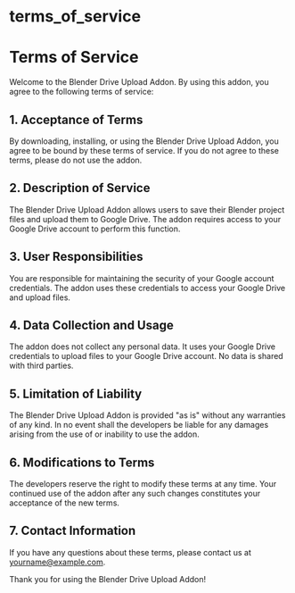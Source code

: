 # terms_of_service
# Terms of Service

Welcome to the Blender Drive Upload Addon. By using this addon, you agree to the following terms of service:

## 1. Acceptance of Terms

By downloading, installing, or using the Blender Drive Upload Addon, you agree to be bound by these terms of service. If you do not agree to these terms, please do not use the addon.

## 2. Description of Service

The Blender Drive Upload Addon allows users to save their Blender project files and upload them to Google Drive. The addon requires access to your Google Drive account to perform this function.

## 3. User Responsibilities

You are responsible for maintaining the security of your Google account credentials. The addon uses these credentials to access your Google Drive and upload files.

## 4. Data Collection and Usage

The addon does not collect any personal data. It uses your Google Drive credentials to upload files to your Google Drive account. No data is shared with third parties.

## 5. Limitation of Liability

The Blender Drive Upload Addon is provided "as is" without any warranties of any kind. In no event shall the developers be liable for any damages arising from the use of or inability to use the addon.

## 6. Modifications to Terms

The developers reserve the right to modify these terms at any time. Your continued use of the addon after any such changes constitutes your acceptance of the new terms.

## 7. Contact Information

If you have any questions about these terms, please contact us at yourname@example.com.

Thank you for using the Blender Drive Upload Addon!
